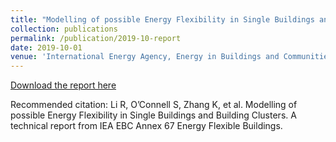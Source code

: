 ```yaml
---
title: "Modelling of possible Energy Flexibility in Single Buildings and Building Clusters"
collection: publications
permalink: /publication/2019-10-report
date: 2019-10-01
venue: 'International Energy Agency, Energy in Buildings and Communities, Annex 67'
---
```

[Download the report here](http://www.annex67.org/media/1866/modelling-of-possible-energy-flexibility.pdf)



Recommended citation: Li R, O’Connell S, Zhang K, et al. Modelling of possible Energy Flexibility in Single Buildings and Building Clusters. A technical
report from IEA EBC Annex 67 Energy Flexible Buildings.

